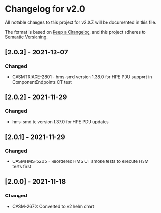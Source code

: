 # Changelog for v2.0

All notable changes to this project for v2.0.Z will be documented in this file.

The format is based on [Keep a Changelog](https://keepachangelog.com/en/1.0.0/),
and this project adheres to [Semantic Versioning](https://semver.org/spec/v2.0.0.html).

## [2.0.3] - 2021-12-07

### Changed

- CASMTRIAGE-2801 - hms-smd version 1.38.0 for HPE PDU support in ComponentEndpoints CT test

## [2.0.2] - 2021-11-29

### Changed

- hms-smd to version 1.37.0 for HPE PDU updates

## [2.0.1] - 2021-11-29

### Changed

- CASMHMS-5205 - Reordered HMS CT smoke tests to execute HSM tests first

## [2.0.0] - 2021-11-18

### Changed

- CASM-2670: Converted to v2 helm chart
